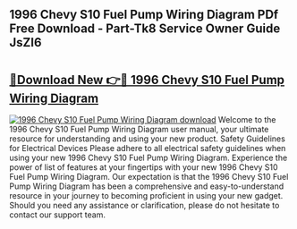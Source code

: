 ## 1996 Chevy S10 Fuel Pump Wiring Diagram PDf Free Download - Part-Tk8 Service Owner Guide JsZI6

# <h2><a href="http://dfsow5g.blite.top/?on=1996+Chevy+S10+Fuel+Pump+Wiring+Diagram">🔗Download New 👉🔴 1996 Chevy S10 Fuel Pump Wiring Diagram</a></h2>

[![1996 Chevy S10 Fuel Pump Wiring Diagram download](https://i.imgur.com/lujVjoI.png)](http://dfsow5g.blite.top/?on=1996+Chevy+S10+Fuel+Pump+Wiring+Diagram)
Welcome to the 1996 Chevy S10 Fuel Pump Wiring Diagram user manual, your ultimate resource for understanding and using your new product. Safety Guidelines for Electrical Devices Please adhere to all electrical safety guidelines when using your new 1996 Chevy S10 Fuel Pump Wiring Diagram. Experience the power of list of features at your fingertips with your new 1996 Chevy S10 Fuel Pump Wiring Diagram. Our expectation is that the 1996 Chevy S10 Fuel Pump Wiring Diagram has been a comprehensive and easy-to-understand resource in your journey to becoming proficient in using your new gadget. Should you need any assistance or clarification, please do not hesitate to contact our support team.
